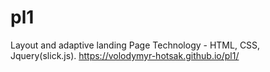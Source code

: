 # pl1
Layout and adaptive landing Page 
Technology - HTML, CSS, Jquery(slick.js).
https://volodymyr-hotsak.github.io/pl1/

